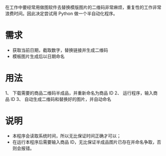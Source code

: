 在工作中要经常用做图软件去替换模版图片的二维码非常麻烦，重复性的工作非常浪费时间。因此决定尝试用 Python 做一个半自动化程序。

# 需求

- 获取当前日期，截取数字，替换链接并生成二维码
- 模板图片生成后以日期命名

# 用法

1、 下载需要的商品二维码半成品，并重新命名为商品 ID
2、 运行程序，输入商品 ID
3、 自动生成二维码和替换好的图片，并自动命名

# 说明

- 本程序会读取系统时间，所以无比保证时间正确才可以；
- 在运行本程序后需要输入商品 ID，无比保证半成品图片已存在并命名争取，否则会报错。